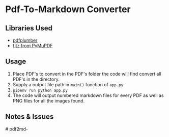# Pdf-To-Markdown Converter

## Libraries Used

- [pdfplumber](https://pypi.org/project/pdfplumber/#installation)
- [fitz from PyMuPDF](https://pypi.org/project/PyMuPDF/)

## Usage 

1. Place PDF's to convert in the PDF's folder the code will find convert all PDF's in the directory.
2. Supply a output file path in `main()` function of `app.py`
3. `pipenv run python app.py` 
4. The code will output numbered markdown files for every PDF as well as PNG files for all the images found.

## Notes & Issues





#   p d f 2 m d -  
 